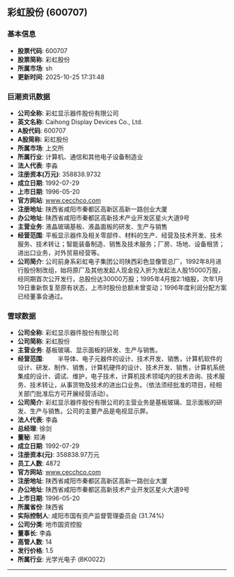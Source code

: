 ## 彩虹股份 (600707)

### 基本信息

- **股票代码**: 600707
- **股票简称**: 彩虹股份
- **所属市场**: sh
- **更新时间**: 2025-10-25 17:31:48

### 巨潮资讯数据

- **公司全称**: 彩虹显示器件股份有限公司
- **英文名称**: Caihong Display Devices Co., Ltd.
- **A股代码**: 600707
- **A股简称**: 彩虹股份
- **所属市场**: 上交所
- **所属行业**: 计算机、通信和其他电子设备制造业
- **法人代表**: 李淼
- **注册资本(万元)**: 358838.9732
- **成立日期**: 1992-07-29
- **上市日期**: 1996-05-20
- **官方网站**: www.cecchco.com
- **注册地址**: 陕西省咸阳市秦都区高新区高新一路创业大厦
- **办公地址**: 陕西省咸阳市秦都区高新技术产业开发区星火大道9号
- **主营业务**: 液晶玻璃基板、液晶面板的研发、生产与销售
- **经营范围**: 平板显示器件及相关零部件、材料的生产、经营及技术开发、技术服务、技术转让；智能装备制造、销售及技术服务；厂房、场地、设备租赁；进出口业务，对外贸易经营等。
- **公司简介**: 公司前身系彩虹电子集团公司陕西彩色显像管总厂，1992年8月进行股份制改组，始将原厂及其他发起人现金投入折为发起法人股15000万股，经同期首次公开发行，总股份达30000万股；1995年4月按2:1缩股，次年1月19日重新恢复至原有状态，上市时股份总额未曾变动；1996年度利润分配方案已经董事会通过。

### 雪球数据

- **公司全称**: 彩虹显示器件股份有限公司
- **公司简称**: 彩虹股份
- **主营业务**: 基板玻璃、显示面板的研发、生产与销售。
- **经营范围**: 　　半导体、电子元器件的设计、技术开发、销售，计算机软件的设计、研发、制作、销售，计算机硬件的设计、技术开发、销售，计算机系统集成的设计、调试、维护，电子技术，计算机技术领域内的技术咨询、技术服务、技术转让，从事货物及技术的进出口业务。（依法须经批准的项目，经相关部门批准后方可开展经营活动）。
- **公司简介**: 彩虹显示器件股份有限公司的主营业务是基板玻璃、显示面板的研发、生产与销售。公司的主要产品是电视显示屏。
- **法人代表**: 李淼
- **总经理**: 徐剑
- **董秘**: 郑涛
- **成立日期**: 1992-07-29
- **注册资本(元)**: 358838.97万元
- **员工人数**: 4872
- **官方网站**: www.cecchco.com
- **注册地址**: 陕西省咸阳市秦都区高新区高新一路创业大厦
- **办公地址**: 陕西省咸阳市秦都区高新技术产业开发区星火大道9号
- **上市日期**: 1996-05-20
- **所属省份**: 陕西省
- **实际控制人**: 咸阳市国有资产监督管理委员会 (31.74%)
- **公司分类**: 地市国资控股
- **董事长**: 李淼
- **高管人数**: 14
- **发行价格**: 1.5
- **所属行业**: 光学光电子 (BK0022)

---